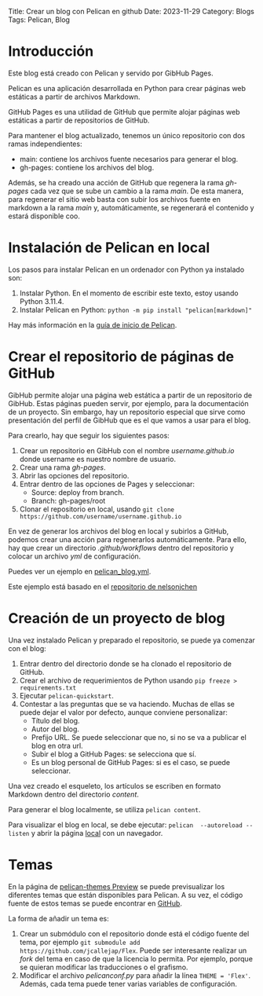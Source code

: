 Title: Crear un blog con Pelican en github
Date: 2023-11-29
Category: Blogs
Tags: Pelican, Blog


# Introducción

Este blog está creado con Pelican y servido por GibHub Pages.

Pelican es una aplicación desarrollada en Python para crear páginas web estáticas a partir de archivos Markdown.

GitHub Pages es una utilidad de GitHub que permite alojar páginas web estáticas a partir de repositorios de GitHub.

Para mantener el blog actualizado, tenemos un único repositorio con dos ramas independientes:

* main: contiene los archivos fuente necesarios para generar el blog.
* gh-pages: contiene los archivos del blog.

Además, se ha creado una acción de GitHub que regenera la rama *gh-pages* cada vez que se sube un cambio a la rama *main*.
De esta manera, para regenerar el sitio web basta con subir los archivos fuente en markdown a la rama *main* y, automáticamente, se regenerará el contenido y estará disponible coo.


# Instalación de Pelican en local

Los pasos para instalar Pelican en un ordenador con Python ya instalado son:

1. Instalar Python. En el momento de escribir este texto, estoy usando Python 3.11.4.
1. Instalar Pelican en Python: ```python -m pip install "pelican[markdown]"```

Hay más información en la [guía de inicio de Pelican](https://docs.getpelican.com/en/stable/quickstart.html#installation).


# Crear el repositorio de páginas de GitHub

GibHub permite alojar una página web estática a partir de un repositorio de GibHub.
Estas páginas pueden servir, por ejemplo, para la documentación de un proyecto. 
Sin embargo, hay un repositorio especial que sirve como presentación del perfil de GibHub que es el que vamos a usar para el blog.

Para crearlo, hay que seguir los siguientes pasos:

1. Crear un repositorio en GibHub con el nombre *username.github.io* donde username es nuestro nombre de usuario.
1. Crear una rama *gh-pages*.
1. Abrir las opciones del repositorio.
1. Entrar dentro de las opciones de Pages y seleccionar:
    * Source: deploy from branch.
    * Branch: gh-pages/root
1. Clonar el repositorio en local, usando ```git clone https://github.com/username/username.github.io```

En vez de generar los archivos del blog en local y subirlos a GitHub, podemos crear una acción para regenerarlos automáticamente.
Para ello, hay que crear un directorio *.github/workflows* dentro del repositorio y colocar un archivo *yml* de configuración.

Puedes ver un ejemplo en [pelican_blog.yml](https://github.com/jcallejap/jcallejap.github.io/blob/main/.github/workflows/pelican_blog.yml).

Este ejemplo está basado en el [repositorio de nelsonjchen](https://github.com/nelsonjchen/gh-pages-pelican-action)


# Creación de un proyecto de blog

Una vez instalado Pelican y preparado el repositorio, se puede ya comenzar con el blog:

1. Entrar dentro del directorio donde se ha clonado el repositorio de GitHub.
1. Crear el archivo de requerimientos de Python usando ```pip freeze > requirements.txt```
1. Ejecutar ```pelican-quickstart```.
1. Contestar a las preguntas que se va haciendo. Muchas de ellas se puede dejar el valor por defecto, aunque conviene personalizar:
    * Título del blog.
    * Autor del blog.
    * Prefijo URL. Se puede seleccionar que no, si no se va a publicar el blog en otra url.
    * Subir el blog a GitHub Pages: se selecciona que sí.
    * Es un blog personal de GitHub Pages: si es el caso, se puede seleccionar.

Una vez creado el esqueleto, los artículos se escriben en formato Markdown dentro del directorio *content*.

Para generar el blog localmente, se utiliza ```pelican content```.

Para visualizar el blog en local, se debe ejecutar: ```pelican  --autoreload --listen``` y abrir la página [local](http://localhost:8000/) con un navegador.


# Temas

En la página de [pelican-themes Preview](https://pelicanthemes.com/) se puede previsualizar los diferentes temas que están disponibles para Pelican.
A su vez, el código fuente de estos temas se puede encontrar en [GitHub](https://github.com/getpelican/pelican-themes).

La forma de añadir un tema es:

1. Crear un submódulo con el repositorio donde está el código fuente del tema, por ejemplo ```git submodule add https://github.com/jcallejap/Flex```.
   Puede ser interesante realizar un *fork* del tema en caso de que la licencia lo permita.
   Por ejemplo, porque se quieran modificar las traducciones o el grafismo.
1. Modificar el archivo *pelicanconf.py* para añadir la línea ```THEME = 'Flex'```.
   Además, cada tema puede tener varias variables de configuración.

